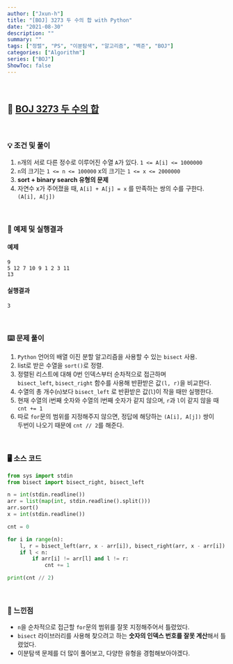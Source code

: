 ```yaml
---
author: ["Jxun-h"]
title: "[BOJ] 3273 두 수의 합 with Python"
date: "2021-08-30"
description: ""
summary: ""
tags: ["정렬", "PS", "이분탐색", "알고리즘", "백준", "BOJ"]
categories: ["Algorithm"]
series: ["BOJ"]
ShowToc: false
---
```


<br>

## 📌 <a href="https://www.acmicpc.net/problem/3273" target="_blank">BOJ 3273 두 수의 합</a>

<br>

### 💡 조건 및 풀이

1.  `n`개의 서로 다른 정수로 이루어진 수열 `A`가 있다. `1 <= A[i] <= 1000000`
2.  `n`의 크기는 `1 <= n <= 100000` x의 크기는 `1 <= x <= 2000000`
3.  **sort + binary search 유형의 문제**
4.  자연수 x가 주어졌을 때, `A[i] + A[j] = x` 를 만족하는 쌍의 수를 구한다.  
    `(A[i], A[j])`

<br>

### 🔖 예제 및 실행결과

#### 예제

```
9
5 12 7 10 9 1 2 3 11
13
```

#### 실행결과

```
3
```

<br>

### ⌨️ 문제 풀이

1.  `Python` 언어의 배열 이진 분할 알고리즘을 사용할 수 있는 `bisect` 사용.
2.  list로 받은 수열을 `sort()`로 정렬.
3.  정렬된 리스트에 대해 0번 인덱스부터 순차적으로 접근하며  
    `bisect_left`, `bisect_right` 함수를 사용해 반환받은 값`(l, r)`을 비교한다.
4.  수열의 총 개수(`n`)보다 `bisect_left` 로 반환받은 값(`l`)이 작을 때만 실행한다.
5.  현재 수열의 i번째 숫자와 수열의 l번째 숫자가 같지 않으며, `r`과 `l`이 같지 않을 때 `cnt += 1`
6.  따로 `for`문의 범위를 지정해주지 않으면, 정답에 해당하는 `(A[i], A[j])` 쌍이  
    두번이 나오기 때문에 `cnt // 2`를 해준다.

<br>

### 🖥 소스 코드

```python
from sys import stdin
from bisect import bisect_right, bisect_left

n = int(stdin.readline())
arr = list(map(int, stdin.readline().split()))
arr.sort()
x = int(stdin.readline())

cnt = 0

for i in range(n):
    l, r = bisect_left(arr, x - arr[i]), bisect_right(arr, x - arr[i])
    if l < n:
        if arr[i] != arr[l] and l != r:
            cnt += 1

print(cnt // 2)
```

<br>

### 💾 느낀점

- `n`을 순차적으로 접근할 `for`문의 범위를 잘못 지정해주어서 틀렸었다.
- `bisect` 라이브러리를 사용해 찾으려고 하는 **숫자의 인덱스 번호를 잘못 계산**해서 틀렸었다.
- 이분탐색 문제를 더 많이 풀어보고, 다양한 유형을 경험해보아야겠다.
